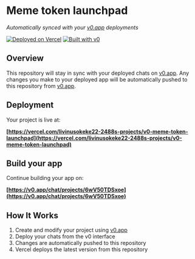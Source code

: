 # Meme token launchpad

*Automatically synced with your [v0.app](https://v0.app) deployments*

[![Deployed on Vercel](https://img.shields.io/badge/Deployed%20on-Vercel-black?style=for-the-badge&logo=vercel)](https://vercel.com/livinusokeke22-2488s-projects/v0-meme-token-launchpad)
[![Built with v0](https://img.shields.io/badge/Built%20with-v0.app-black?style=for-the-badge)](https://v0.app/chat/projects/6wV50TDSxoe)

## Overview

This repository will stay in sync with your deployed chats on [v0.app](https://v0.app).
Any changes you make to your deployed app will be automatically pushed to this repository from [v0.app](https://v0.app).

## Deployment

Your project is live at:

**[https://vercel.com/livinusokeke22-2488s-projects/v0-meme-token-launchpad](https://vercel.com/livinusokeke22-2488s-projects/v0-meme-token-launchpad)**

## Build your app

Continue building your app on:

**[https://v0.app/chat/projects/6wV50TDSxoe](https://v0.app/chat/projects/6wV50TDSxoe)**

## How It Works

1. Create and modify your project using [v0.app](https://v0.app)
2. Deploy your chats from the v0 interface
3. Changes are automatically pushed to this repository
4. Vercel deploys the latest version from this repository
